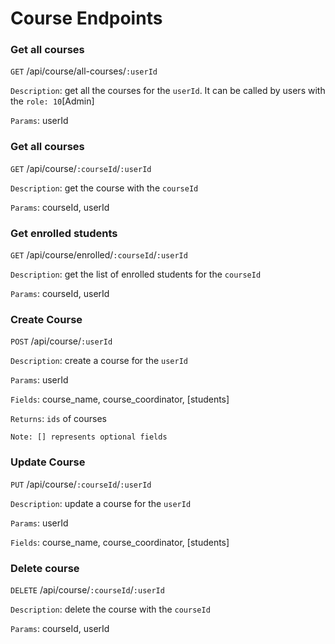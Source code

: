 # Course Endpoints

### Get all courses

`GET` /api/course/all-courses/`:userId`

`Description`: get all the courses for the `userId`. It can be called by users with the `role: 10`[Admin]

`Params`: userId

### Get all courses

`GET` /api/course/`:courseId`/`:userId`

`Description`: get the course with the `courseId`

`Params`: courseId, userId

### Get enrolled students

`GET` /api/course/enrolled/`:courseId`/`:userId`

`Description`: get the list of enrolled students for the `courseId`

`Params`: courseId, userId

### Create Course

`POST` /api/course/`:userId`

`Description`: create a course for the `userId`

`Params`: userId

`Fields`: course_name, course_coordinator, [students]

`Returns`: `ids` of courses

```
Note: [] represents optional fields
```

### Update Course

`PUT` /api/course/`:courseId`/`:userId`

`Description`: update a course for the `userId`

`Params`: userId

`Fields`: course_name, course_coordinator, [students]

### Delete course

`DELETE` /api/course/`:courseId`/`:userId`

`Description`: delete the course with the `courseId`

`Params`: courseId, userId
